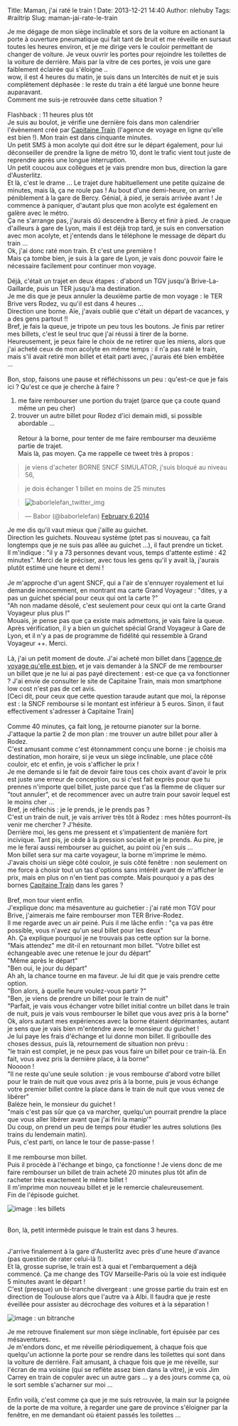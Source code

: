 Title: Maman, j'ai raté le train !
Date: 2013-12-21 14:40
Author: nlehuby
Tags: #railtrip
Slug: maman-jai-rate-le-train

Je me dégage de mon siège inclinable et sors de la voiture en actionant
la porte à ouverture pneumatique qui fait tant de bruit et me réveille
en sursaut toutes les heures environ, et je me dirige vers le couloir
permettant de changer de voiture. Je veux ouvrir les portes pour
rejoindre les toilettes de la voiture de derrière. Mais par la vitre de
ces portes, je vois une gare faiblement éclairée qui s'éloigne ..  
wow, il est 4 heures du matin, je suis dans un Intercités de nuit et je
suis complètement déphasée : le reste du train a été largué une bonne
heure auparavant.  
Comment me suis-je retrouvée dans cette situation ?    
   
Flashback : 11 heures plus tôt  
Je suis au boulot, je vérifie une dernière fois dans mon calendrier
l'évènement créé par [Capitaine
Train](https://www.capitainetrain.com/welcome/e17c77) (l'agence de
voyage en ligne qu'elle est bien !). Mon train est dans cinquante
minutes.  
Un petit SMS à mon acolyte qui doit être sur le départ également, pour
lui déconseiller de prendre la ligne de métro 10, dont le trafic vient
tout juste de reprendre après une longue interruption.  
Un petit coucou aux collègues et je vais prendre mon bus, direction la
gare d'Austerlitz.  
Et là, c'est le drame ... Le trajet dure habituellement une petite
quizaine de minutes, mais là, ça ne roule pas ! Au bout d'une
demi-heure, on arrive péniblement à la gare de Bercy. Génial, à pied, je
serais arrivée avant ! Je commence à paniquer, d'autant plus que mon
acolyte est également en galère avec le métro.  
Ça ne s'arrange pas, j'aurais dû descendre à Bercy et finir à pied. Je
craque d'ailleurs à gare de Lyon, mais il est déjà trop tard, je suis en
conversation avec mon acolyte, et j'entends dans le téléphone le message
de départ du train ...  
Ok, j'ai donc raté mon train. Et c'est une première !  
Mais ça tombe bien, je suis à la gare de Lyon, je vais donc pouvoir
faire le nécessaire facilement pour continuer mon voyage.  
   
Déjà, c'était un trajet en deux étapes : d'abord un TGV jusqu'à
Brive-La-Gaillarde, puis un TER jusqu'à ma destination.  
Je me dis que je peux annuler la deuxième partie de mon voyage : le TER
Brive vers Rodez, vu qu'il est dans 4 heures ...  
Direction une borne. Aïe, j'avais oublié que c'était un départ de
vacances, y a des gens partout !!  
Bref, je fais la queue, je tripote un peu tous les boutons. Je finis par
retirer mes billets, c'est le seul truc que j'ai réussi à tirer de la
borne.  
Heureusement, je peux faire le choix de ne retirer que les miens, alors
que j'ai acheté ceux de mon acolyte en même temps : il n'a pas raté le
train, mais s'il avait retiré mon billet et était parti avec, j'aurais
été bien embêtée ...  
   
Bon, stop, faisons une pause et réfléchissons un peu : qu'est-ce que je
fais ici ? Qu'est ce que je cherche à faire ?  
1) me faire rembourser une portion du trajet (parce que ça coute quand
même un peu cher)  
2) trouver un autre billet pour Rodez d'ici demain midi, si possible
abordable ...  
   
Retour à la borne, pour tenter de me faire rembourser ma deuxième partie
de trajet.  
Mais là, pas moyen. Ça me rappelle ce tweet très à propos :  


> je viens d'acheter BORNE SNCF SIMULATOR, j'suis bloqué au niveau 56,

> je dois échanger 1 billet en moins de 25 minutes

> ![baborlelefan_twitter_img](https://pbs.twimg.com/media/BfzsynjIIAA4esz.jpg)


> — Babor (@baborlelefan) [February 6,2014](https://twitter.com/baborlelefan/statuses/431480019127635970)




Je me dis qu'il vaut mieux que j'aille au guichet.  
Direction les guichets. Nouveau système (ptet pas si nouveau, ça fait
longtemps que je ne suis pas allée au guichet ...), il faut prendre un
ticket.  
Il m'indique : "il y a 73 personnes devant vous, temps d'attente estimé
: 42 minutes". Merci de le préciser, avec tous les gens qu'il y avait
là, j'aurais plutôt estimé une heure et demi !  
   
Je m'approche d'un agent SNCF, qui a l'air de s'ennuyer royalement et
lui demande innocemment, en montrant ma carte Grand Voyageur : "dites, y
a pas un guichet spécial pour ceux qui ont la carte ?"  
"Ah non madame désolé, c'est seulement pour ceux qui ont la carte Grand
Voyageur plus plus !"  
Mouais, je pense pas que ça existe mais admettons, je vais faire la
queue.  
Après vérification, il y a bien un guichet spécial Grand Voyageur à Gare
de Lyon, et il n'y a pas de programme de fidélité qui ressemble à Grand
Voyageur ++. Merci.  
   
Là, j'ai un petit moment de doute. J'ai acheté mon billet dans [l'agence
de voyage qu'elle est
bien](https://www.capitainetrain.com/welcome/e17c77), et je vais
demander à la SNCF de me rembourser un billet que je ne lui ai pas payé
directement : est-ce que ça va fonctionner ? J'ai envie de consulter le
site de Capitaine Train, mais mon smartphone low cost n'est pas de cet
avis.  
[Ceci dit, pour ceux que cette question taraude autant que moi, la
réponse est : la SNCF rembourse si le montant est inférieur à 5 euros.
Sinon, il faut effectivement s'adresser à Capitaine Train]  
   
Comme 40 minutes, ça fait long, je retourne pianoter sur la borne.  
J'attaque la partie 2 de mon plan : me trouver un autre billet pour
aller à Rodez.  
C'est amusant comme c'est étonnamment conçu une borne : je choisis ma
destination, mon horaire, si je veux un siège inclinable, une place côté
couloir, etc et enfin, je vois s'afficher le prix !    
Je me demande si le fait de devoir faire tous ces choix avant d'avoir le
prix est juste une erreur de conception, ou si c'est fait exprès pour
que tu prennes n'importe quel billet, juste parce que t'as la flemme de
cliquer sur "tout annuler", et de recommencer avec un autre train pour
savoir lequel est le moins cher ...  
Bref, je réfléchis : je le prends, je le prends pas ?  
C'est un train de nuit, je vais arriver très tôt à Rodez : mes hôtes
pourront-ils venir me chercher ? J'hésite.  
Derrière moi, les gens me pressent et s'impatientent de manière fort
incivique. Tant pis, je cède à la pression sociale et je le prends. Au
pire, je me le ferai aussi rembourser au guichet, au point où j'en suis
...  
Mon billet sera sur ma carte voyageur, la borne m'imprime le mémo.  
J'avais choisi un siège côté couloir, je suis côté fenêtre : non
seulement on me force à choisir tout un tas d'options sans intérêt avant
de m'afficher le prix, mais en plus on n'en tient pas compte. Mais
pourquoi y a pas des bornes [Capitaine
Train](https://www.capitainetrain.com/welcome/e17c77) dans les gares ?  
   
Bref, mon tour vient enfin.  
J'explique donc ma mésaventure au guichetier : j'ai raté mon TGV pour
Brive, j'aimerais me faire rembourser mon TER Brive-Rodez.  
Il me regarde avec un air peiné. Puis il me lâche enfin : "ça va pas
être possible, vous n'avez qu'un seul billet pour les deux"  
Ah. Ça explique pourquoi je ne trouvais pas cette option sur la borne.  
"Mais attendez" me dit-il en retournant mon billet. "Votre billet est
échangeable avec une retenue le jour du départ"  
"Même après le départ"  
"Ben oui, le jour du départ"  
Ah ah, la chance tourne en ma faveur. Je lui dit que je vais prendre
cette option.  
"Bon alors, à quelle heure voulez-vous partir ?"  
"Ben, je viens de prendre un billet pour le train de nuit"  
"Parfait, je vais vous échanger votre billet initial contre un billet
dans le train de nuit, puis je vais vous rembourser le billet que vous
avez pris à la borne"  
Ok, alors autant mes expériences avec la borne étaient déprimantes,
autant je sens que je vais bien m'entendre avec le monsieur du guichet
!  
Je lui paye les frais d'échange et lui donne mon billet. Il gribouille
des choses dessus, puis là, retournement de situation non prévu :    
"le train est complet, je ne peux pas vous faire un billet pour ce
train-là. En fait, vous avez pris la dernière place, à la borne"  
Noooon !  
"Il ne reste qu'une seule solution : je vous rembourse d'abord votre
billet pour le train de nuit que vous avez pris à la borne, puis je vous
échange votre premier billet contre la place dans le train de nuit que
vous venez de libérer"  
Balèze hein, le monsieur du guichet !  
"mais c'est pas sûr que ça va marcher, quelqu'un pourrait prendre la
place que vous aller libérer avant que j'ai fini la manip'"  
Du coup, on prend un peu de temps pour étudier les autres solutions (les
trains du lendemain matin).  
Puis, c'est parti, on lance le tour de passe-passe !  
   
Il me rembourse mon billet.  
Puis il procède à l'échange et bingo, ça fonctionne ! Je viens donc de
me faire rembourser un billet de train acheté 20 minutes plus tôt afin
de racheter très exactement le même billet !  
Il m'imprime mon nouveau billet et je le remercie chaleureusement.    
Fin de l'épisode guichet.  

![image : les billets]({attach}img/201404_train_rate/billets.jpg)



   
Bon, là, petit intermède puisque le train est dans 3 heures.
</p>
</p>

   
J'arrive finalement à la gare d'Austerlitz avec près d'une heure
d'avance (pas question de rater celui-là !).  
Et là, grosse suprise, le train est à quai et l'embarquement a déjà
commencé. Ça me change des TGV Marseille-Paris où la voie est indiquée 5
minutes avant le départ !  
C'est (presque) un bi-tranche divergeant : une grosse partie du train
est en direction de Toulouse alors que l'autre va à Albi. Il faudra que
je reste éveillée pour assister au décrochage des voitures et à la
séparation !  

![image : un bitranche]({attach}img/201402/bitranche.png)

Je me retrouve finalement sur mon siège inclinable, fort épuisée par ces
mésaventures.  
Je m'endors donc, et me réveille périodiquement, à chaque fois que
quelqu'un actionne la porte pour se rendre dans les toilettes qui sont
dans la voiture de derrière. Fait amusant, à chaque fois que je me
réveille, sur l'écran de ma voisine (qui se reflète assez bien dans la
vitre), je vois Jim Carrey en train de copuler avec un autre gars ... y
a des jours comme ça, où le sort semble s'acharner sur moi ...  
   
Enfin voilà, c'est comme ça que je me suis retrouvée, la main sur la
poignée de la porte de ma voiture, à regarder une gare de province
s'éloigner par la fenêtre, en me demandant où étaient passés les
toilettes ...
</p>
